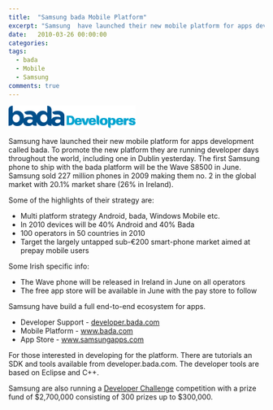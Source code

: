 ```yaml
---
title:  "Samsung bada Mobile Platform"
excerpt: "Samsung  have launched their new mobile platform for apps development called  bada. To promote the new platform they are running developer days  throughout the world, including one in Dublin yesterday."
date:   2010-03-26 00:00:00
categories:
tags:
  - bada
  - Mobile
  - Samsung
comments: true
---
```


![](/assets/blog/samsung-bada-mobile-platform/bada.gif)

Samsung  have launched their new mobile platform for apps development called  bada. To promote the new platform they are running developer days  throughout the world, including one in Dublin yesterday. The first  Samsung phone to ship with the bada platform will be the Wave S8500 in  June. Samsung sold 227 million phones in 2009 making them no. 2 in the  global market with 20.1% market share (26% in Ireland).

Some of  the highlights of their strategy are:

* Multi platform strategy Android,  bada, Windows Mobile etc.
* In 2010 devices will be 40%  Android and 40% Bada
* 100  operators in 50 countries in 2010
* Target the largely untapped  sub-€200 smart-phone market aimed at prepay mobile users

Some  Irish specific info:

* The Wave phone will be released in  Ireland in June on all operators
* The free app store will be  available in June with the pay store to follow

Samsung  have build a full end-to-end ecosystem for apps.

* Developer Support - <a href="http://developer.bada.com">developer.bada.com</a>
* Mobile  Platform - <a href="http://www.bada.com">www.bada.com</a>
* App Store - <a href="http://www.samsungapps.com">www.samsungapps.com</a>

For those interested in developing for  the platform. There are tutorials an SDK and tools available from  developer.bada.com. The developer tools are based on Eclipse and C++.

Samsung  are also running a <a href="http://developer.bada.com/challenge/index.do?menu=MC01130000">Developer Challenge</a> competition with a prize fund of  $2,700,000 consisting of 300 prizes up to $300,000.
